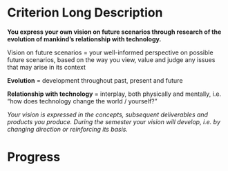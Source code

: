 # Criterion Long Description
**You express your own vision on future scenarios through research of the evolution of mankind’s relationship with technology.**

Vision on future scenarios = your well-informed perspective on possible future scenarios, based on the way you view, value and judge any issues that may arise in its context

**Evolution** = development throughout past, present and future

**Relationship with technology** = interplay, both physically and mentally, i.e. “how does technology change the world / yourself?”

*Your vision is expressed in the concepts, subsequent deliverables and products you produce. During the semester your vision will develop, i.e. by changing direction or reinforcing its basis.*

# Progress